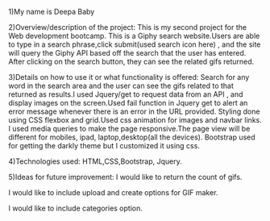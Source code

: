 1)My name is Deepa Baby

2)Overview/description of the project:
This is my second project for the Web development bootcamp. This is a Giphy search website.Users are able to type in a 
search phrase,click submit(used search icon here) , and the site will query the Giphy API based off the search that the user has entered.
After clicking on the search button, they can see the related gifs returned.

3)Details on how to use it or what functionality is offered:
Search for any word in the search area and the user can see the gifs related to that returned as results.I used Jquery/get to request data from an API , and display images on the screen.Used fail function in Jquery get to alert an error message whenever there is an error in the URL provided.
Styling done using CSS flexbox and grid.Used css animation for images and navbar links.
I used media queries to make the page responsive.The page view will be different for mobiles, ipad, laptop,desktop(all the devices).
Bootstrap used for getting the darkly theme but I customized it using css.


4)Technologies used:
HTML,CSS,Bootstrap, Jquery.

5)Ideas for future improvement:
I would like to return the count of gifs.

I would like to include upload and create options for GIF maker.

I would like to include categories option.
